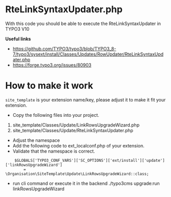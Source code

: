 # RteLinkSyntaxUpdater.php
With this code you should be able to execute the RteLinkSyntaxUpdater in TYPO3 V10

**Useful links**
- https://github.com/TYPO3/typo3/blob/TYPO3_8-7/typo3/sysext/install/Classes/Updates/RowUpdater/RteLinkSyntaxUpdater.php
- https://forge.typo3.org/issues/80903



# How to make it work
`site_template` is your extension name/key, please adjust it to make it fit your extension. 

- Copy the following files into your project.
1. site_template/Classes/Update/LinkRowsUpgradeWizard.php
2. site_template/Classes/Update/RteLinkSyntaxUpdater.php


- Adjust the namespace
- Add the following code to ext_localconf.php of your extension.
- Validate that the namespace is correct.
```
    $GLOBALS['TYPO3_CONF_VARS']['SC_OPTIONS']['ext/install']['update']['linkRowsUpgradeWizard']
        = \Organisation\SiteTemplate\Update\LinkRowsUpgradeWizard::class;
```

- run cli command or execute it in the backend ./typo3cms upgrade:run linkRowsUpgradeWizard
